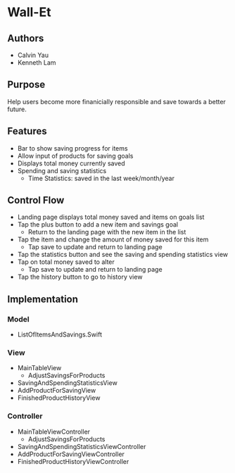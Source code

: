 # Wall-Et

## Authors
- Calvin Yau
- Kenneth Lam

## Purpose
Help users become more finanicially responsible and save towards a better 
future.

## Features
- Bar to show saving progress for items
- Allow input of products for saving goals
- Displays total money currently saved
- Spending and saving statistics
  - Time Statistics: saved in the last week/month/year

## Control Flow
- Landing page displays total money saved and items on goals list
- Tap the plus button to add a new item and savings goal
  - Return to the landing page with the new item in the list
- Tap the item and change the amount of money saved for this item
  - Tap save to update and return to landing page
- Tap the statistics button and see the saving and spending statistics view
- Tap on total money saved to alter
  - Tap save to update and return to landing page
- Tap the history button to go to history view

## Implementation

### Model
- ListOfItemsAndSavings.Swift

### View
- MainTableView
  - AdjustSavingsForProducts
- SavingAndSpendingStatisticsView
- AddProductForSavingView
- FinishedProductHistoryView

### Controller
- MainTableViewController
  - AdjustSavingsForProducts
- SavingAndSpendingStatisticsViewController
- AddProductForSavingViewController
- FinishedProductHistoryViewController
